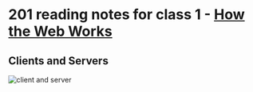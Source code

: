 # 201 reading notes for class 1 - [How the Web Works](https://developer.mozilla.org/en-US/docs/Learn/Getting_started_with_the_web/How_the_Web_works)
## Clients and Servers

![client and server](https://developer.mozilla.org/en-US/docs/Learn/Getting_started_with_the_web/How_the_Web_works/simple-client-server.png)
